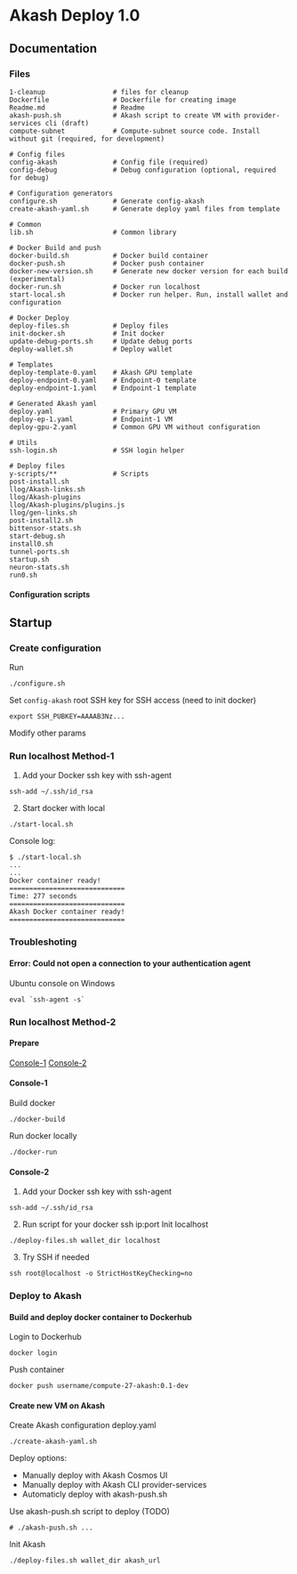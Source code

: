 # Akash Deploy 1.0

## Documentation

### Files

```
1-cleanup                 # files for cleanup
Dockerfile                # Dockerfile for creating image
Readme.md                 # Readme
akash-push.sh             # Akash script to create VM with provider-services cli (draft)
compute-subnet            # Compute-subnet source code. Install without git (required, for development)

# Config files
config-akash              # Config file (required)
config-debug              # Debug configuration (optional, required for debug)

# Configuration generators
configure.sh              # Generate config-akash
create-akash-yaml.sh      # Generate deploy yaml files from template

# Common
lib.sh                    # Common library

# Docker Build and push
docker-build.sh           # Docker build container
docker-push.sh            # Docker push container
docker-new-version.sh     # Generate new docker version for each build (experimental)
docker-run.sh             # Docker run localhost
start-local.sh            # Docker run helper. Run, install wallet and configuration

# Docker Deploy
deploy-files.sh           # Deploy files
init-docker.sh            # Init docker
update-debug-ports.sh     # Update debug ports
deploy-wallet.sh          # Deploy wallet

# Templates
deploy-template-0.yaml    # Akash GPU template
deploy-endpoint-0.yaml    # Endpoint-0 template
deploy-endpoint-1.yaml    # Endpoint-1 template

# Generated Akash yaml
deploy.yaml               # Primary GPU VM
deploy-ep-1.yaml          # Endpoint-1 VM
deploy-gpu-2.yaml         # Common GPU VM without configuration

# Utils
ssh-login.sh              # SSH login helper

# Deploy files
y-scripts/**              # Scripts
post-install.sh
llog/Akash-links.sh
llog/Akash-plugins
llog/Akash-plugins/plugins.js
llog/gen-links.sh
post-install2.sh
bittensor-stats.sh
start-debug.sh
install0.sh
tunnel-ports.sh
startup.sh
neuron-stats.sh
run0.sh
```

#### Configuration scripts



## Startup

### Create configuration
Run
```
./configure.sh
```
Set `config-akash` root SSH key for SSH access (need to init docker)
```
export SSH_PUBKEY=AAAAB3Nz...
```
Modify other params

### Run localhost Method-1

1. Add your Docker ssh key with ssh-agent
```
ssh-add ~/.ssh/id_rsa
```
2. Start docker with local
```
./start-local.sh
```
Console log:
```
$ ./start-local.sh
...
...
Docker container ready!
=============================
Time: 277 seconds
=============================
Akash Docker container ready!
=============================
```
### Troubleshoting

#### Error: Could not open a connection to your authentication agent
Ubuntu console on Windows
```
eval `ssh-agent -s`
```



### Run localhost Method-2

#### Prepare

[Console-1](#Console-1)
[Console-2](#Console-2)

#### Console-1

Build docker
```
./docker-build
```
Run docker locally
``` 
./docker-run
```

#### Console-2

1. Add your Docker ssh key with ssh-agent
```
ssh-add ~/.ssh/id_rsa
```

2. Run script for your docker ssh ip:port
Init localhost
```
./deploy-files.sh wallet_dir localhost
```

3. Try SSH if needed 
```
ssh root@localhost -o StrictHostKeyChecking=no
```

### Deploy to Akash

#### Build and deploy docker container to Dockerhub

Login to Dockerhub
```
docker login
```
Push container
```
docker push username/compute-27-akash:0.1-dev
```

#### Create new VM on Akash 

Create Akash configuration deploy.yaml
```
./create-akash-yaml.sh
```
Deploy options:
- Manually deploy with Akash Cosmos UI
- Manually deploy with Akash CLI provider-services
- Automaticly deploy with akash-push.sh

Use akash-push.sh script to deploy (TODO)
```
# ./akash-push.sh ...
```
Init Akash
```
./deploy-files.sh wallet_dir akash_url
```
